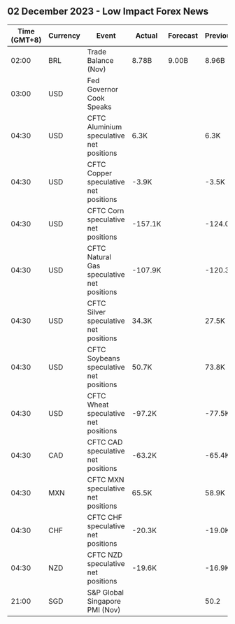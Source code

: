 ## 02 December 2023 - Low Impact Forex News

| Time (GMT+8) | Currency | Event | Actual | Forecast | Previous |
|------|----------|-------|--------|----------|----------|
| 02:00 | BRL | Trade Balance (Nov) | 8.78B | 9.00B | 8.96B |
| 03:00 | USD | Fed Governor Cook Speaks |  |  |  |
| 04:30 | USD | CFTC Aluminium speculative net positions | 6.3K |  | 6.3K |
| 04:30 | USD | CFTC Copper speculative net positions | -3.9K |  | -3.5K |
| 04:30 | USD | CFTC Corn speculative net positions | -157.1K |  | -124.0K |
| 04:30 | USD | CFTC Natural Gas speculative net positions | -107.9K |  | -120.3K |
| 04:30 | USD | CFTC Silver speculative net positions | 34.3K |  | 27.5K |
| 04:30 | USD | CFTC Soybeans speculative net positions | 50.7K |  | 73.8K |
| 04:30 | USD | CFTC Wheat speculative net positions | -97.2K |  | -77.5K |
| 04:30 | CAD | CFTC CAD speculative net positions | -63.2K |  | -65.4K |
| 04:30 | MXN | CFTC MXN speculative net positions | 65.5K |  | 58.9K |
| 04:30 | CHF | CFTC CHF speculative net positions | -20.3K |  | -19.0K |
| 04:30 | NZD | CFTC NZD speculative net positions | -19.6K |  | -16.9K |
| 21:00 | SGD | S&P Global Singapore PMI (Nov) |  |  | 50.2 |
